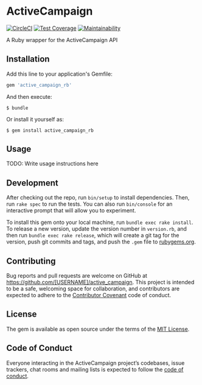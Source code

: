 # ActiveCampaign

[![CircleCI](https://circleci.com/gh/rtcreativegroup/active_campaign_rb/tree/master.svg?style=shield)](https://circleci.com/gh/rtcreativegroup/active_campaign_rb/tree/master)
[![Test Coverage](https://api.codeclimate.com/v1/badges/69ccab5404f357456335/test_coverage)](https://codeclimate.com/github/rtcreativegroup/active_campaign_rb/test_coverage)
[![Maintainability](https://api.codeclimate.com/v1/badges/69ccab5404f357456335/maintainability)](https://codeclimate.com/github/rtcreativegroup/active_campaign_rb/maintainability)

A Ruby wrapper for the ActiveCampaign API

## Installation

Add this line to your application's Gemfile:

```ruby
gem 'active_campaign_rb'
```

And then execute:

    $ bundle

Or install it yourself as:

    $ gem install active_campaign_rb

## Usage

TODO: Write usage instructions here

## Development

After checking out the repo, run `bin/setup` to install dependencies. Then, run `rake spec` to run the tests. You can also run `bin/console` for an interactive prompt that will allow you to experiment.

To install this gem onto your local machine, run `bundle exec rake install`. To release a new version, update the version number in `version.rb`, and then run `bundle exec rake release`, which will create a git tag for the version, push git commits and tags, and push the `.gem` file to [rubygems.org](https://rubygems.org).

## Contributing

Bug reports and pull requests are welcome on GitHub at https://github.com/[USERNAME]/active_campaign. This project is intended to be a safe, welcoming space for collaboration, and contributors are expected to adhere to the [Contributor Covenant](http://contributor-covenant.org) code of conduct.

## License

The gem is available as open source under the terms of the [MIT License](https://opensource.org/licenses/MIT).

## Code of Conduct

Everyone interacting in the ActiveCampaign project’s codebases, issue trackers, chat rooms and mailing lists is expected to follow the [code of conduct](https://github.com/[USERNAME]/active_campaign/blob/master/CODE_OF_CONDUCT.md).
